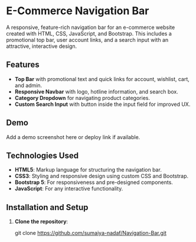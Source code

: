 # E-Commerce Navigation Bar

A responsive, feature-rich navigation bar for an e-commerce website created with HTML, CSS, JavaScript, and Bootstrap. This includes a promotional top bar, user account links, and a search input with an attractive, interactive design.

## Features

- **Top Bar** with promotional text and quick links for account, wishlist, cart, and admin.
- **Responsive Navbar** with logo, hotline information, and search box.
- **Category Dropdown** for navigating product categories.
- **Custom Search Input** with button inside the input field for improved UX.

## Demo

Add a demo screenshot here or deploy link if available.

## Technologies Used

- **HTML5**: Markup language for structuring the navigation bar.
- **CSS3**: Styling and responsive design using custom CSS and Bootstrap.
- **Bootstrap 5**: For responsiveness and pre-designed components.
- **JavaScript**: For any interactive functionality.

## Installation and Setup

1. **Clone the repository**:

   git clone https://github.com/sumaiya-nadaf/Navigation-Bar.git
 

